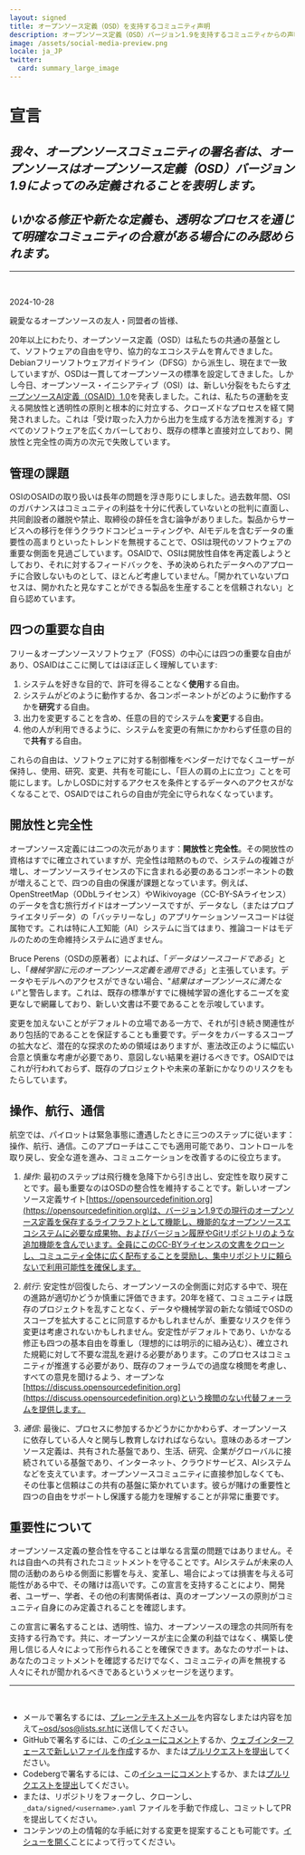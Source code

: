 ```yaml
---
layout: signed
title: オープンソース定義（OSD）を支持するコミュニティ声明
description: オープンソース定義（OSD）バージョン1.9を支持するコミュニティからの声明
image: /assets/social-media-preview.png
locale: ja_JP
twitter:
  card: summary_large_image
---
```


# **宣言**

## *我々、オープンソースコミュニティの署名者は、オープンソースはオープンソース定義（OSD）バージョン1.9によってのみ定義されることを表明します。*

## *いかなる修正や新たな定義も、透明なプロセスを通じて明確なコミュニティの合意がある場合にのみ認められます。*

---
<br>

2024-10-28

親愛なるオープンソースの友人・同盟者の皆様、

20年以上にわたり、オープンソース定義（OSD）は私たちの共通の基盤として、ソフトウェアの自由を守り、協力的なエコシステムを育んできました。Debianフリーソフトウェアガイドライン（DFSG）から派生し、現在まで一致していますが、OSDは一貫してオープンソースの標準を設定してきました。しかし今日、オープンソース・イニシアティブ（OSI）は、新しい分裂をもたらす[オープンソースAI定義（OSAID）1.0](https://opensource.org/ai/open-source-ai-definition)を発表しました。これは、私たちの運動を支える開放性と透明性の原則と根本的に対立する、クローズドなプロセスを経て開発されました。これは「受け取った入力から出力を生成する方法を推測する」すべてのソフトウェアを広くカバーしており、既存の標準と直接対立しており、開放性と完全性の両方の次元で失敗しています。

## 管理の課題

OSIのOSAIDの取り扱いは長年の問題を浮き彫りにしました。過去数年間、OSIのガバナンスはコミュニティの利益を十分に代表していないとの批判に直面し、共同創設者の離脱や禁止、取締役の辞任を含む論争がありました。製品からサービスへの移行を伴うクラウドコンピューティングや、AIモデルを含むデータの重要性の高まりといったトレンドを無視することで、OSIは現代のソフトウェアの重要な側面を見過ごしています。OSAIDで、OSIは開放性自体を再定義しようとしており、それに対するフィードバックを、予め決められたデータへのアプローチに合致しないものとして、ほとんど考慮していません。「開かれていないプロセスは、開かれたと見なすことができる製品を生産することを信頼されない」と自ら認めています。

## 四つの重要な自由

フリー＆オープンソースソフトウェア（FOSS）の中心には四つの重要な自由があり、OSAIDはここに関してはほぼ正しく理解しています:

1. システムを好きな目的で、許可を得ることなく**使用**する自由。
2. システムがどのように動作するか、各コンポーネントがどのように動作するかを**研究**する自由。
3. 出力を変更することを含め、任意の目的でシステムを**変更**する自由。
4. 他の人が利用できるように、システムを変更の有無にかかわらず任意の目的で**共有**する自由。

これらの自由は、ソフトウェアに対する制御権をベンダーだけでなくユーザーが保持し、使用、研究、変更、共有を可能にし、「巨人の肩の上に立つ」ことを可能にします。しかしOSDに対するアクセスを条件とするデータへのアクセスがなくなることで、OSAIDではこれらの自由が完全に守られなくなっています。

## 開放性と完全性

オープンソース定義には二つの次元があります：**開放性**と**完全性**。その開放性の資格はすでに確立されていますが、完全性は暗黙のもので、システムの複雑さが増し、オープンソースライセンスの下に含まれる必要のあるコンポーネントの数が増えることで、四つの自由の保護が課題となっています。例えば、OpenStreetMap（ODbLライセンス）やWikivoyage（CC-BY-SAライセンス）のデータを含む旅行ガイドはオープンソースですが、データなし（またはプロプライエタリデータ）の「バッテリーなし」のアプリケーションソースコードは従属物です。これは特に人工知能（AI）システムに当てはまり、推論コードはモデルのための生命維持システムに過ぎません。

Bruce Perens（OSDの原著者）によれば、「*データはソースコードである*」とし、「*機械学習に元のオープンソース定義を適用できる*」と主張しています。データやモデルへのアクセスができない場合、"*結果はオープンソースに満たない*"と警告します。これは、既存の標準がすでに機械学習の進化するニーズを変更なしで網羅しており、新しい文書は不要であることを示唆しています。

変更を加えないことがデフォルトの立場である一方で、それが引き続き関連性があり包括的であることを保証することも重要です。データをカバーするスコープの拡大など、潜在的な探求のための領域はありますが、憲法改正のように幅広い合意と慎重な考慮が必要であり、意図しない結果を避けるべきです。OSAIDではこれが行われておらず、既存のプロジェクトや未来の革新にかなりのリスクをもたらしています。

## 操作、航行、通信

航空では、パイロットは緊急事態に遭遇したときに三つのステップに従います：操作、航行、通信。このアプローチはここでも適用可能であり、コントロールを取り戻し、安全な道を進み、コミュニケーションを改善するのに役立ちます。

1. *操作*: 最初のステップは飛行機を急降下から引き出し、安定性を取り戻すことです。最も重要なのはOSDの整合性を維持することです。新しいオープンソース定義サイト[https://opensourcedefinition.org](https://opensourcedefinition.org)は、バージョン1.9での現行のオープンソース定義を保存するライフラフトとして機能し、機能的なオープンソースエコシステムに必要な成果物、およびバージョン履歴やGitリポジトリのような追加機能を含んでいます。全員にこのCC-BYライセンスの文書をクローンし、コミュニティ全体に広く配布することを奨励し、集中リポジトリに頼らないで利用可能性を確保します。
   
2. *航行*: 安定性が回復したら、オープンソースの全側面に対応する中で、現在の進路が適切かどうか慎重に評価できます。20年を経て、コミュニティは既存のプロジェクトを乱すことなく、データや機械学習の新たな領域でOSDのスコープを拡大することに同意するかもしれませんが、重要なリスクを伴う変更は考慮されないかもしれません。安定性がデフォルトであり、いかなる修正も四つの基本自由を尊重し（理想的には明示的に組み込む）、確立された規範に対して不要な混乱を避ける必要があります。このプロセスはコミュニティが推進する必要があり、既存のフォーラムでの過度な検閲を考慮し、すべての意見を聞けるよう、オープンな[https://discuss.opensourcedefinition.org](https://discuss.opensourcedefinition.org)という検閲のない代替フォーラムを提供します。
   
3. *通信*: 最後に、プロセスに参加するかどうかにかかわらず、オープンソースに依存している人々と関与し教育しなければならない。意味のあるオープンソース定義は、共有された基盤であり、生活、研究、企業がグローバルに接続されている基盤であり、インターネット、クラウドサービス、AIシステムなどを支えています。オープンソースコミュニティに直接参加しなくても、その仕事と信頼はこの共有の基盤に築かれています。彼らが賭けの重要性と四つの自由をサポートし保護する能力を理解することが非常に重要です。

## 重要性について

オープンソース定義の整合性を守ることは単なる言葉の問題ではありません。それは自由への共有されたコミットメントを守ることです。AIシステムが未来の人間の活動のあらゆる側面に影響を与え、変革し、場合によっては損害を与える可能性がある中で、その賭けは高いです。この宣言を支持することにより、開発者、ユーザー、学者、その他の利害関係者は、真のオープンソースの原則がコミュニティ自身にのみ定義されることを確認します。

この宣言に署名することは、透明性、協力、オープンソースの理念の共同所有を支持する行為です。共に、オープンソースが主に企業の利益ではなく、構築し使用し信じる人々によって形作られることを確保できます。あなたのサポートは、あなたのコミットメントを確認するだけでなく、コミュニティの声を無視する人々にそれが聞かれるべきであるというメッセージを送ります。

---
<br>

- メールで署名するには、[プレーンテキストメール](https://useplaintext.email/)を内容なしまたは内容を加えて[~osd/sos@lists.sr.ht](mailto:~osd/sos@lists.sr.ht)に送信してください。
- GitHubで署名するには、この[イシューにコメント](https://github.com/OpenSourceDefinition/SaveOpenSource/issues/1)するか、[ウェブインターフェースで新しいファイルを作成](https://github.com/OpenSourceDefinition/SaveOpenSource/new/master/_data/signed)するか、または[プルリクエストを提出](https://github.com/OpenSourceDefinition/SaveOpenSource/pulls)してください。
- Codebergで署名するには、この[イシューにコメント](https://codeberg.org/osd/sos/issues/1)するか、または[プルリクエストを提出](https://codeberg.org/osd/sos/pulls)してください。
- または、リポジトリをフォークし、クローンし、`_data/signed/<username>.yaml` ファイルを手動で作成し、コミットしてPRを提出してください。
- コンテンツの上の情報的な手紙に対する変更を提案することも可能です。[イシューを開く](https://codeberg.org/osd/sos/issues)ことによって行ってください。